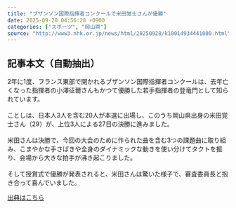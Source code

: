 ```yaml
---
title: "ブザンソン国際指揮者コンクールで米田覚士さんが優勝"
date: 2025-09-28 04:56:28 +0900
categories: ["スポーツ", "岡山県"]
source: "http://www3.nhk.or.jp/news/html/20250928/k10014934441000.html"
---
```


## 記事本文（自動抽出）
<div><div class="body-text">
										<p>2年に1度、フランス東部で開かれるブザンソン国際指揮者コンクールは、去年亡くなった指揮者の小澤征爾さんもかつて優勝した若手指揮者の登竜門として知られています。<br><br>ことしは、日本人3人を含む20人が本選に出場し、このうち岡山県出身の米田覚士さん（29）が、上位3人による27日の決勝に進みました。<br><br>米田さんは決勝で、今回の大会のために作られた曲を含む3つの課題曲に取り組み、こまやかな手さばきや全身のダイナミックな動きを使い分けてタクトを振り、会場から大きな拍手が沸き起こりました。<br><br>そして授賞式で優勝が発表されると、米田さんは驚いた様子で、審査委員長と抱き合って喜んでいました。</p>
								</div>
							</div>

[出典はこちら](http://www3.nhk.or.jp/news/html/20250928/k10014934441000.html)
